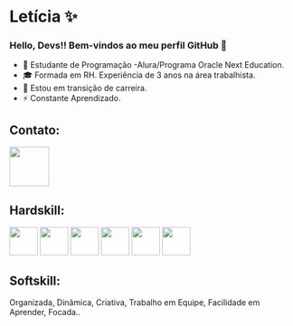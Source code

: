 #  Letícia ✨
### Hello, Devs!! Bem-vindos ao meu perfil GitHub 👋

- 🔭 Estudante de Programação -Alura/Programa Oracle Next Education.
- 🎓 Formada em RH. Experiência de 3 anos na área trabalhista.
- 💫  Estou em transição de carreira.
-  ⚡ Constante Aprendizado.

## Contato:
<a href="https://www.linkedin.com/in/leticiasantosferreira/" target="_blank"><img
                src="https://cdn.jsdelivr.net/gh/devicons/devicon/icons/linkedin/linkedin-original-wordmark.svg"
                width="70px" height="70px" target="_blank"></a>
   
 ## Hardskill:
<div> 
  <img src="https://cdn.jsdelivr.net/gh/devicons/devicon/icons/html5/html5-original-wordmark.svg" width="50px" height="50px"/> 
  <img src="https://cdn.jsdelivr.net/gh/devicons/devicon/icons/css3/css3-original-wordmark.svg" width="50px" height="50px"/>
  <img src="https://cdn.jsdelivr.net/gh/devicons/devicon/icons/javascript/javascript-original.svg" width="50px" height="50px"/>
  <img src="https://cdn.jsdelivr.net/gh/devicons/devicon/icons/vscode/vscode-original-wordmark.svg" width="50px" height="50px"/>
  <img src="https://cdn.jsdelivr.net/gh/devicons/devicon/icons/github/github-original-wordmark.svg" width="50px" height="50px"/>
  <img src="https://cdn.jsdelivr.net/gh/devicons/devicon/icons/git/git-original-wordmark.svg" width="50px" height="50px"/>
 </div>
 
 ## Softskill:
 Organizada,
 Dinâmica,
 Criativa,
 Trabalho em Equipe,
 Facilidade em Aprender,
 Focada..
 
 
 
